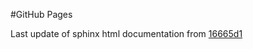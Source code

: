 #GitHub Pages

Last update of sphinx html documentation from [16665d1](https://github.com/uibcdf/UIBCDF-Standard-Library/tree/16665d12d94c8d82b17356f79795d3741cc86324)
